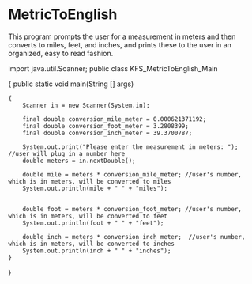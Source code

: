 # MetricToEnglish
This program prompts the user for a measurement in meters and then converts to miles, feet, and inches, and prints these to the user in an organized, easy to read fashion.

import java.util.Scanner;
public class KFS_MetricToEnglish_Main

{
    public static void main(String [] args)
    
    {
        Scanner in = new Scanner(System.in);
        
        final double conversion_mile_meter = 0.000621371192;
        final double conversion_foot_meter = 3.2808399;
        final double conversion_inch_meter = 39.3700787;
        
        System.out.print("Please enter the measurement in meters: "); //user will plug in a number here
        double meters = in.nextDouble();
        
        double mile = meters * conversion_mile_meter; //user's number, which is in meters, will be converted to miles
        System.out.println(mile + " " + "miles");
        
        
        double foot = meters * conversion_foot_meter; //user's number, which is in meters, will be converted to feet
        System.out.println(foot + " " + "feet");
        
        double inch = meters * conversion_inch_meter;  //user's number, which is in meters, will be converted to inches
        System.out.println(inch + " " + "inches");
    }
    
}
